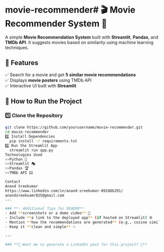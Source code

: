 # movie-recommender# 🎬 Movie Recommender System 🎥  

A simple **Movie Recommendation System** built with **Streamlit**, **Pandas**, and **TMDb API**. It suggests movies based on similarity using machine learning techniques.  

## 📌 Features  
✅ Search for a movie and get **5 similar movie recommendations**  
✅ Displays **movie posters** using TMDb API  
✅ Interactive UI built with **Streamlit**  

## 🚀 How to Run the Project  
### 1️⃣ Clone the Repository  
```bash
git clone https://github.com/yourusername/movie-recommender.git
cd movie-recommender
2️⃣ Install Dependencies
  pip install -r requirements.txt
3️⃣ Run the Streamlit App
  streamlit run app.py
Technologies Used
>>Python 🐍
>>Streamlit 🎭
>>Pandas 🏆
>>TMDb API 🎞️

Contact
Anand Sreekumar
https://www.linkedin.com/in/anand-sreekumar-09188b291/
anandsreekuamr025@gmail.com
---

### **💡 Additional Tips for README**  
- Add **screenshots or a demo video** 📸  
- Include **a link to the deployed app** (if hosted on Streamlit) 🌐  
- Mention **how the recommendations are generated** (e.g., cosine similarity, NLP, etc.)  
- Keep it **clean and simple** ✨  

---

### **📢 Want me to generate a LinkedIn post for this project? 🚀**
